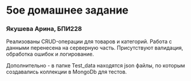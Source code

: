 # 5ое домашнее задание
### Якушева Арина, БПИ228

Реализованы CRUD-операции для товаров и категорий. 
Работа с данными перенесена на серверную часть. Присутствуют
валидация, обработка ошибок и логирование. 

Дополнительно - в папке Test_data находятся json файлы, по
которым создавались коллекции в MongoDb для тестов. 